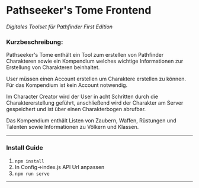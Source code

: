 # Pathseeker's Tome Frontend

_Digitales Toolset für Pathfinder First Edition_

### Kurzbeschreibung:

Pathseeker's Tome enthält ein Tool zum erstellen von Pathfinder Charakteren sowie ein Kompendium welches wichtige Informationen zur Erstellung von Charakteren beinhaltet.

User müssen einen Account erstellen um Charaktere erstellen zu können. Für das Kompendium ist kein Account notwendig.

Im Character Creator wird der User in acht Schritten durch die Charaktererstellung geführt, anschließend wird der Charakter am Server gespeichert und ist über einen Charakterbogen abrufbar.

Das Kompendium enthält Listen von Zaubern, Waffen, Rüstungen und Talenten sowie Informationen zu Völkern und Klassen.

---

### Install Guide

1. `npm install`
2. In Config->index.js API Url anpassen
3. `npm run serve`

---
